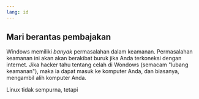 ```yaml
---
lang: id
---
```





<h2>Mari berantas pembajakan</h2>

Windows memiliki <i>banyak</i> permasalahan dalam keamanan. Permasalahan keamanan ini akan akan berakibat buruk jika Anda terkoneksi dengan internet. Jika hacker tahu tentang celah di Wondows (semacam "lubang keamanan"), maka ia dapat masuk ke komputer Anda, dan biasanya, mengambil alih komputer Anda.

Linux tidak sempurna, tetapi





